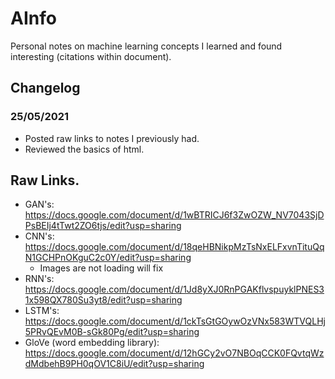 # AInfo
Personal notes on machine learning concepts I learned and found interesting (citations within document).

## Changelog
### 25/05/2021
* Posted raw links to notes I previously had.
* Reviewed the basics of html.


## Raw Links. 

* GAN's: https://docs.google.com/document/d/1wBTRICJ6f3ZwOZW_NV7043SjDPsBEIj4tTwt2ZO6tjs/edit?usp=sharing 
* CNN's: https://docs.google.com/document/d/18qeHBNikpMzTsNxELFxvnTituQqN1GCHPnOKguC2c0Y/edit?usp=sharing
  * Images are not loading will fix
* RNN's: https://docs.google.com/document/d/1Jd8yXJ0RnPGAKflvspuyklPNES31x598QX780Su3yt8/edit?usp=sharing
* LSTM's: https://docs.google.com/document/d/1ckTsGtGOywOzVNx583WTVQLHj5PRvQEvM0B-sGk80Pg/edit?usp=sharing
* GloVe (word embedding library): https://docs.google.com/document/d/12hGCy2vO7NBOqCCK0FQvtqWzdMdbehB9PH0qOV1C8iU/edit?usp=sharing 

